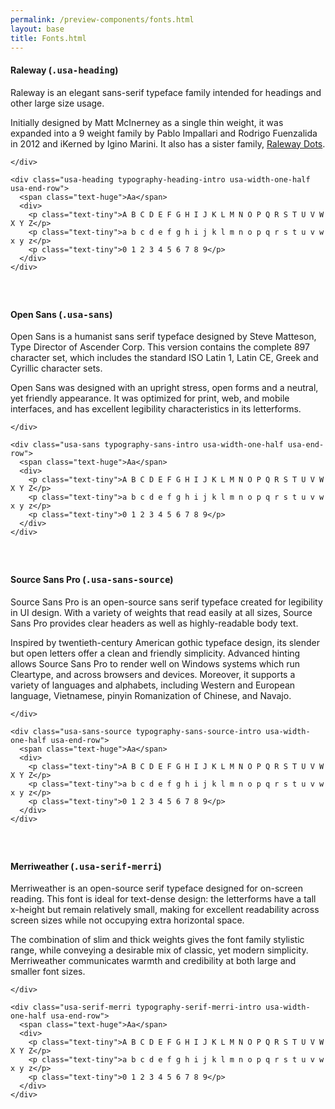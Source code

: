 ```yaml
--- 
permalink: /preview-components/fonts.html
layout: base 
title: Fonts.html
---
```



<section id="heading" class="usa-grid">
  <h4 class="usa-heading-alt">Raleway (<tt>.usa-heading</tt>)</h4>

  <div class="usa-grid-full">
    <div class="usa-width-one-half">
      <p>Raleway is an elegant sans-serif typeface family intended for headings and other large size usage.</p>
<p>Initially designed by Matt McInerney as a single thin weight, it was expanded into a 9 weight family by Pablo Impallari and Rodrigo Fuenzalida in 2012 and iKerned by Igino Marini. It also has a sister family, <a href="https://fonts.google.com/specimen/Raleway+Dots">Raleway Dots</a>.</p>

    </div>

    <div class="usa-heading typography-heading-intro usa-width-one-half usa-end-row">
      <span class="text-huge">Aa</span>
      <div>
        <p class="text-tiny">A B C D E F G H I J K L M N O P Q R S T U V W X Y Z</p>
        <p class="text-tiny">a b c d e f g h i j k l m n o p q r s t u v w x y z</p>
        <p class="text-tiny">0 1 2 3 4 5 6 7 8 9</p>
      </div>
    </div>
  </div>
</section>

<section id="sans" class="usa-grid">
  <h4 class="usa-heading-alt">Open Sans (<tt>.usa-sans</tt>)</h4>

  <div class="usa-grid-full">
    <div class="usa-width-one-half">
      <p>Open Sans is a humanist sans serif typeface designed by Steve Matteson, Type Director of Ascender Corp. This version contains the complete 897 character set, which includes the standard ISO Latin 1, Latin CE, Greek and Cyrillic character sets.</p>
<p>Open Sans was designed with an upright stress, open forms and a neutral, yet friendly appearance. It was optimized for print, web, and mobile interfaces, and has excellent legibility characteristics in its letterforms.</p>

    </div>

    <div class="usa-sans typography-sans-intro usa-width-one-half usa-end-row">
      <span class="text-huge">Aa</span>
      <div>
        <p class="text-tiny">A B C D E F G H I J K L M N O P Q R S T U V W X Y Z</p>
        <p class="text-tiny">a b c d e f g h i j k l m n o p q r s t u v w x y z</p>
        <p class="text-tiny">0 1 2 3 4 5 6 7 8 9</p>
      </div>
    </div>
  </div>
</section>

<section id="sans-source" class="usa-grid">
  <h4 class="usa-heading-alt">Source Sans Pro (<tt>.usa-sans-source</tt>)</h4>

  <div class="usa-grid-full">
    <div class="usa-width-one-half">
      <p>Source Sans Pro is an open-source sans serif typeface created for legibility in UI design. With a variety of weights that read easily at all sizes, Source Sans Pro provides clear headers as well as highly-readable body text.</p>
<p>Inspired by twentieth-century American gothic typeface design, its slender but open letters offer a clean and friendly simplicity. Advanced hinting allows Source Sans Pro to render well on Windows systems which run Cleartype, and across browsers and devices. Moreover, it supports a variety of languages and alphabets, including Western and European language, Vietnamese, pinyin Romanization of Chinese, and Navajo.</p>

    </div>

    <div class="usa-sans-source typography-sans-source-intro usa-width-one-half usa-end-row">
      <span class="text-huge">Aa</span>
      <div>
        <p class="text-tiny">A B C D E F G H I J K L M N O P Q R S T U V W X Y Z</p>
        <p class="text-tiny">a b c d e f g h i j k l m n o p q r s t u v w x y z</p>
        <p class="text-tiny">0 1 2 3 4 5 6 7 8 9</p>
      </div>
    </div>
  </div>
</section>

<section id="serif-merri" class="usa-grid">
  <h4 class="usa-heading-alt">Merriweather (<tt>.usa-serif-merri</tt>)</h4>

  <div class="usa-grid-full">
    <div class="usa-width-one-half">
      <p>Merriweather is an open-source serif typeface designed for on-screen reading. This font is ideal for text-dense design: the letterforms have a tall x-height but remain relatively small, making for excellent readability across screen sizes while not occupying extra horizontal space.</p>
<p>The combination of slim and thick weights gives the font family stylistic range, while conveying a desirable mix of classic, yet modern simplicity. Merriweather communicates warmth and credibility at both large and smaller font sizes.</p>

    </div>

    <div class="usa-serif-merri typography-serif-merri-intro usa-width-one-half usa-end-row">
      <span class="text-huge">Aa</span>
      <div>
        <p class="text-tiny">A B C D E F G H I J K L M N O P Q R S T U V W X Y Z</p>
        <p class="text-tiny">a b c d e f g h i j k l m n o p q r s t u v w x y z</p>
        <p class="text-tiny">0 1 2 3 4 5 6 7 8 9</p>
      </div>
    </div>
  </div>
</section>


<style scoped>
  section {
    margin-bottom: 60px;
  }

  .text-tiny {
    margin: 5px initial 0;
  }

  .text-tiny:first-child {
    margin-top: 0;
  }

  .text-huge {
    font-size: 140px;
    line-height: 1.05;
  }

  .text-tiny {
    font-size: 15px;
  }

  .typography-serif-intro .text-huge {
    font-size: 120px;
    line-height: 1.275;
  }

  .typography-serif-intro .text-tiny {
    font-size: 13px;
  }
</style>

